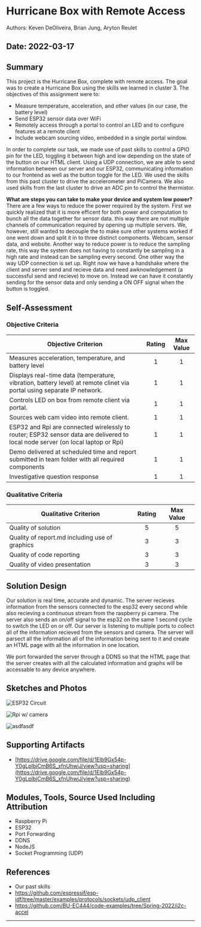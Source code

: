 # Hurricane Box with Remote Access
Authors: Keven DeOliveira, Brian Jung, Aryton Reulet

Date: 2022-03-17
-----

## Summary

This project is the Hurricane Box, complete with remote access. The goal was to create a Hurricane Box using the skills we learned in cluster 3. The objectives of this assignment were to:

- Measure temperature, acceleration, and other values (in our case, the battery level)
- Send ESP32 sensor data over WiFi
- Remotely access through a portal to control an LED and to configure features at a remote client
- Include webcam sourcing video, embedded in a single portal window.

In order to complete our task, we made use of past skills to control a GPIO pin for the LED, toggling it between high and low depending on the state of the button on our HTML client. Using a UDP connection, we are able to send information between our server and our ESP32, communicating information to our frontend as well as the button toggle for the LED. We used the skills from this past cluster to drive the accelerometer and PiCamera. We also used skills from the last cluster to drive an ADC pin to control the thermistor.

**What are steps you can take to make your device and system low power?**
There are a few ways to reduce the power required by the system. First we quickly realized that it is more efficent for both power and computation to bunch all the data together for sensor data. this way there are not multiple channels of communication required by opening up multiple servers. We, however, still wanted to decouple the to make sure other systems worked if one went down and split it in to three distinct components. Webcam, sensor data, and website. 
Another way to reduce power is to reduce the sampling rate, this way the system does not having to constantly be sampling in a high rate and instead can be sampling every second.
One other way the way UDP connection is set up. Right now we have a handshake where the client and server send and recieve data and need awknowledgement (a successful send and recieve) to move on. Instead we can have it constantly sending for the sensor data and only sending a ON OFF signal when the button is toggled.



## Self-Assessment

### Objective Criteria

| Objective Criterion | Rating | Max Value  | 
|---------------------------------------------|:-----------:|:---------:|
| Measures acceleration, temperature, and battery level | 1  |  1     | 
| Displays real-time data (temperature, vibration, battery level) at remote clinet via portal using separate IP network. | 1 |  1     | 
| Controls LED on box from remote client via portal. | 1 |  1     | 
| Sources web cam video into remote client. | 1 |  1     | 
| ESP32 and Rpi are connected wirelessly to router; ESP32 sensor data are delivered to local node server (on local laptop or Rpi) | 1 |  1     | 
| Demo delivered at scheduled time and report submitted in team folder with all required components | 1 |  1     | 
| Investigative question response | 1 |  1     | 


### Qualitative Criteria

| Qualitative Criterion | Rating | Max Value  | 
|---------------------------------------------|:-----------:|:---------:|
| Quality of solution | 5 |  5     | 
| Quality of report.md including use of graphics | 3 |  3     | 
| Quality of code reporting | 3 |  3     | 
| Quality of video presentation | 3 |  3     | 


## Solution Design

Our solution is real time, accurate and dynamic. The server recieves information from the sensors connected to the esp32 every second while also recieving a continuous stream from the raspberry pi camera. The server also sends an on/off signal to the esp32 on the same 1 second cycle to switch the LED on or off. Our server is listening to multiple ports to collect all of the information recieved from the sensors and camera. The server will parsect all the information all of the information being sent to it and create an HTML page with all the information in one location.

We port forwarded the server through a DDNS so that the HTML page that the server creates with all the calculated information and graphs will be accessable to any device anywhere.


## Sketches and Photos
![ESP32 Circuit](https://github.com/BU-EC444/Team13-DeOliveira-Jung-Reulet/blob/master/quest-3/images/IMG-0391.JPG)

![Rpi w/ camera](https://github.com/BU-EC444/Team13-DeOliveira-Jung-Reulet/blob/master/quest-3/images/IMG-0392.JPG)

![asdfasdf](https://user-images.githubusercontent.com/65934595/159101046-24356327-0413-46c5-86e1-1f86e271cd1d.png)

## Supporting Artifacts
- [https://drive.google.com/file/d/1Elb9Gx54p-Y0gLpIbjCmB6S_xfnUhwjJ/view?usp=sharing](https://drive.google.com/file/d/1Elb9Gx54p-Y0gLpIbjCmB6S_xfnUhwjJ/view?usp=sharing)


## Modules, Tools, Source Used Including Attribution

- Raspberry Pi
- ESP32
- Port Forwarding
- DDNS
- NodeJS
- Socket Programming (UDP)

## References

- Our past skills
- https://github.com/espressif/esp-idf/tree/master/examples/protocols/sockets/udp_client
- https://github.com/BU-EC444/code-examples/tree/Spring-2022/i2c-accel

-----

